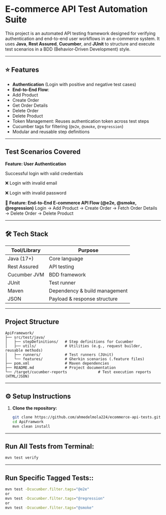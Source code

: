 # E-commerce API Test Automation Suite

This project is an automated API testing framework designed for verifying authentication and end-to-end user workflows in an e-commerce system. It uses **Java**, **Rest Assured**, **Cucumber**, and **JUnit** to structure and execute test scenarios in a BDD (Behavior-Driven Development) style.

---
## ⭐ Features

-  **Authentication** (Login with positive and negative test cases)
-  **End-to-End Flow**:
  - Add Product
  - Create Order
  - Get Order Details
  - Delete Order
  - Delete Product
-  Token Management: Reuses authentication token across test steps
-  Cucumber tags for filtering (`@e2e`, `@smoke`, `@regression`)
-  Modular and reusable step definitions

---

## Test Scenarios Covered

**Feature: User Authentication**

Successful login with valid credentials

❌ Login with invalid email

❌ Login with invalid password

📌 **Feature: End-to-End E-commerce API Flow (@e2e, @smoke, @regression)**
Login → Add Product → Create Order → Fetch Order Details → Delete Order → Delete Product

---

## 🛠 Tech Stack

| Tool/Library | Purpose                       |
| ------------ | ----------------------------- |
| Java (17+)   | Core language                 |
| Rest Assured | API testing                   |
| Cucumber JVM | BDD framework                 |
| JUnit        | Test runner                   |
| Maven        | Dependency & build management |
| JSON         | Payload & response structure  |

---

## Project Structure

```text
ApiFramework/
├── src/test/java/
│   ├── stepDefinitions/   # Step definitions for Cucumber
│   ├── utils/             # Utilities (e.g., request builder, reusable methods)
│   ├── runners/           # Test runners (JUnit)
│   └── features/          # Gherkin scenarios (.feature files)
├── pom.xml                # Maven dependencies
├── README.md              # Project documentation
└── /target/cucumber-reports              # Test execution reports (HTML/JSON)
```

---

## ⚙️ Setup Instructions

1. **Clone the repository:**

   ```bash
   git clone https://github.com/ahmedelmola224/ecommerce-api-tests.git
   cd ApiFramwork
   mvn clean install
   ```

---

## Run All Tests from Terminal:

```bash
mvn test verify
```

---

## Run Specific Tagged Tests::

```bash
mvn test -Dcucumber.filter.tags="@e2e"
or
mvn test -Dcucumber.filter.tags="@regression"
or
mvn test -Dcucumber.filter.tags="@smoke"
```
